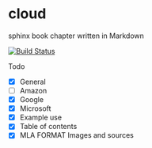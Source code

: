 # cloud

sphinx book chapter written in Markdown

[![Build Status](https://travis-ci.com/pjack7oo/cloud.svg?token=VCt8dRfoDQxXAs7GUWB1&branch=master)](https://travis-ci.com/pjack7oo/cloud)

Todo

- [x] General
- [ ] Amazon
- [x] Google
- [x] Microsoft
- [x] Example use
- [x] Table of contents
- [x] MLA FORMAT Images and sources